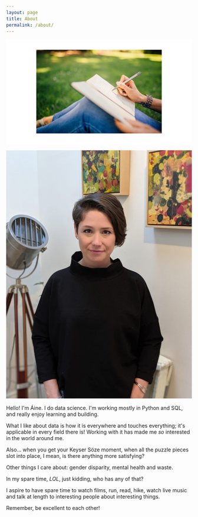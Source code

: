 ```yaml
---
layout: page
title: About
permalink: /about/
---
```


![journal](https://raw.githubusercontent.com/ainephelan/ainephelan.github.io/master/images/journal.png)

![herro](https://raw.githubusercontent.com/ainephelan/ainephelan.github.io/master/images/aine_profile_pic.jpg)

Hello! I'm Áine. I do data science. I'm working mostly in Python and SQL, and really enjoy learning and building.  

What I like about data is how it is everywhere and touches everything; it's applicable in every field there is! Working with it has made me *so* interested in the world around me. 

Also... when you get your Keyser Söze moment, when all the puzzle pieces slot into place, I mean, is there anything more satisfying?

Other things I care about: gender disparity, mental health and waste.  

In my spare time, *LOL*, just kidding, who has any of that?  

I aspire to have spare time to watch films, run, read, hike, watch live music and talk at length to interesting people about interesting things.  

Remember, be excellent to each other!  
